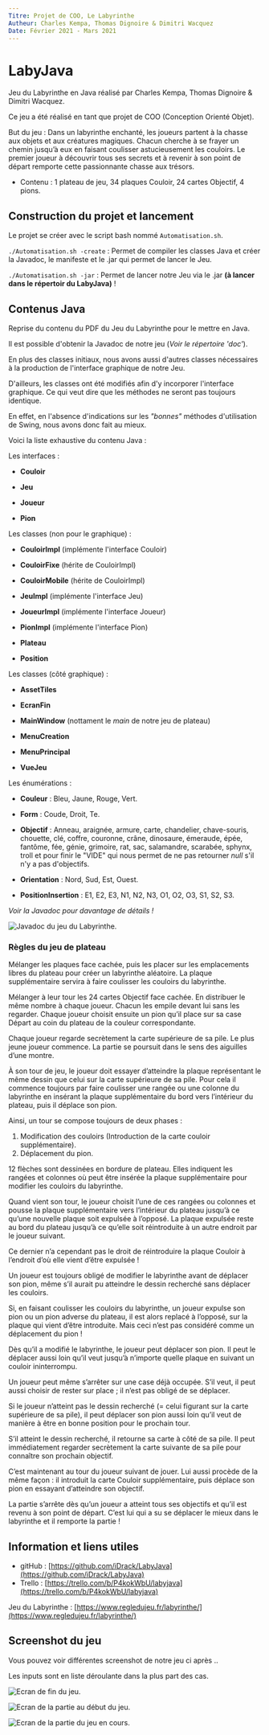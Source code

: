 ```yaml
---
Titre: Projet de COO, Le Labyrinthe
Autheur: Charles Kempa, Thomas Dignoire & Dimitri Wacquez
Date: Février 2021 - Mars 2021
---
```

# LabyJava

Jeu du Labyrinthe en Java réalisé par Charles Kempa, Thomas Dignoire & Dimitri Wacquez.

Ce jeu a été réalisé en tant que projet de COO (Conception Orienté Objet).

But du jeu : Dans un labyrinthe enchanté, les joueurs partent à la chasse aux objets et aux créatures magiques. Chacun cherche
à se frayer un chemin jusqu’à eux en faisant coulisser astucieusement les couloirs. Le premier joueur à découvrir tous ses secrets
et à revenir à son point de départ remporte cette passionnante chasse aux trésors.

* Contenu : 1 plateau de jeu, 34 plaques Couloir, 24 cartes Objectif, 4 pions.

## Construction du projet et lancement

Le projet se créer avec le script bash nommé ``Automatisation.sh``.

``./Automatisation.sh -create`` : Permet de compiler les classes Java et créer la Javadoc, le manifeste et le .jar qui permet de lancer le Jeu.

``./Automatisation.sh -jar`` : Permet de lancer notre Jeu via le .jar **(à lancer dans le répertoir du LabyJava)** !

## Contenus Java

Reprise du contenu du PDF du Jeu du Labyrinthe pour le mettre en Java.

Il est possible d'obtenir la Javadoc de notre jeu (*Voir le répertoire 'doc'*).

En plus des classes initiaux, nous avons aussi d'autres classes nécessaires à la production de l'interface graphique de notre Jeu.

D'ailleurs, les classes ont été modifiés afin d'y incorporer l'interface graphique. Ce qui veut dire que les méthodes ne seront pas toujours identique. 

En effet, en l'absence d'indications sur les *"bonnes"* méthodes d'utilisation de Swing, nous avons donc fait au mieux.

Voici la liste exhaustive du contenu Java : 

Les interfaces : 

- **Couloir**

- **Jeu**

- **Joueur**

- **Pion**

Les classes (non pour le graphique) : 

- **CouloirImpl** (implémente l'interface Couloir)

- **CouloirFixe** (hérite de CouloirImpl)

- **CouloirMobile** (hérite de CouloirImpl)

- **JeuImpl** (implémente l'interface Jeu)

- **JoueurImpl** (implémente l'interface Joueur)

- **PionImpl** (implémente l'interface Pion)

- **Plateau**

- **Position**

Les classes (côté graphique) : 

- **AssetTiles**

- **EcranFin**

- **MainWindow** (nottament le *main* de notre jeu de plateau)

- **MenuCreation**

- **MenuPrincipal**

- **VueJeu**

Les énumérations : 

- **Couleur** : Bleu, Jaune, Rouge, Vert.

- **Form** : Coude, Droit, Te.

- **Objectif** : Anneau, araignée, armure, carte, chandelier, chave-souris, 
chouette, clé, coffre, couronne, crâne, dinosaure, émeraude, épée, fantôme, fée, génie, grimoire, rat, sac, salamandre, scarabée, sphynx, troll et pour finir le "VIDE" qui nous permet de ne pas retourner *null* s'il n'y a pas d'objectifs.

- **Orientation** : Nord, Sud, Est, Ouest.

- **PositionInsertion** : E1, E2, E3, N1, N2, N3, O1, O2, O3, S1, S2, S3.

*Voir la Javadoc pour davantage de détails !*

![Javadoc du jeu du Labyrinthe.](./media/read/Javadoc.png "Javadoc")

### Règles du jeu de plateau

Mélanger les plaques face cachée, puis les placer sur les emplacements libres du plateau pour créer un labyrinthe aléatoire. La plaque supplémentaire servira à faire coulisser les couloirs du labyrinthe. 

Mélanger à leur tour les 24 cartes Objectif face cachée.
En distribuer le même nombre à chaque joueur. Chacun les empile devant lui sans les regarder. Chaque joueur choisit ensuite un pion qu’il place sur sa case Départ au coin du plateau de la couleur correspondante.

Chaque joueur regarde secrètement la carte supérieure de sa pile. Le plus jeune joueur commence. La partie se poursuit dans le sens des aiguilles d’une montre.

À son tour de jeu, le joueur doit essayer d’atteindre la plaque représentant le même dessin que celui sur la carte supérieure de sa pile. Pour cela il commence toujours par faire coulisser une rangée ou une colonne du labyrinthe en insérant la plaque supplémentaire du bord vers l’intérieur du plateau, puis il déplace son pion.

Ainsi, un tour se compose toujours de deux phases :
1. Modification des couloirs (Introduction de la carte couloir supplémentaire).
2. Déplacement du pion.

12 flèches sont dessinées en bordure de plateau. Elles indiquent les rangées et colonnes où peut être insérée la plaque supplémentaire pour modifier les couloirs du labyrinthe.

Quand vient son tour, le joueur choisit l’une de ces rangées ou colonnes et pousse la plaque supplémentaire vers l’intérieur du plateau jusqu’à ce qu’une nouvelle plaque soit expulsée à l’opposé. La plaque expulsée reste au bord du plateau jusqu’à ce qu’elle soit réintroduite à un autre endroit par le joueur suivant.

Ce dernier n’a cependant pas le droit de réintroduire la plaque Couloir à l’endroit d’où elle vient d’être expulsée !

Un joueur est toujours obligé de modifier le labyrinthe avant de déplacer son pion, même s’il aurait pu atteindre le dessin recherché sans déplacer les couloirs.

Si, en faisant coulisser les couloirs du labyrinthe, un joueur expulse son pion ou un pion adverse du plateau, il est alors replacé à l’opposé, sur la plaque qui vient d’être introduite. Mais ceci n’est pas considéré comme un déplacement du pion !

Dès qu’il a modifié le labyrinthe, le joueur peut déplacer son pion. Il peut le déplacer aussi loin qu’il veut jusqu’à n’importe quelle plaque en suivant un couloir ininterrompu.

Un joueur peut même s’arrêter sur une case déjà occupée. S’il veut, il peut aussi choisir de rester sur place ; il n’est pas obligé de se déplacer.

Si le joueur n’atteint pas le dessin recherché (= celui figurant sur la carte supérieure de sa pile), il peut déplacer son pion aussi loin qu’il veut de manière à être en bonne position pour le prochain tour.

S’il atteint le dessin recherché, il retourne sa carte à côté de sa pile. Il peut immédiatement regarder secrètement la carte suivante de sa pile pour connaître son prochain objectif.

C’est maintenant au tour du joueur suivant de jouer. Lui aussi procède de la même façon : il introduit la carte Couloir supplémentaire, puis déplace son pion en essayant d’atteindre son objectif.

La partie s’arrête dès qu’un joueur a atteint tous ses objectifs et qu’il est revenu à son point de départ. C’est lui qui a su se déplacer le mieux dans le labyrinthe et il remporte la partie !

## Information et liens utiles

* gitHub : [https://github.com/iDrack/LabyJava](https://github.com/iDrack/LabyJava)
* Trello : [https://trello.com/b/P4kokWbU/labyjava](https://trello.com/b/P4kokWbU/labyjava)

Jeu du Labyrinthe : [https://www.regledujeu.fr/labyrinthe/](https://www.regledujeu.fr/labyrinthe/)

[//]: # (Création du PDF : pandoc -V geometry:margin=.6in -s README.md -o README.pdf)

## Screenshot du jeu

Vous pouvez voir différentes screenshot de notre jeu ci après ..

Les inputs sont en liste déroulante dans la plus part des cas.

![Ecran de fin du jeu.](./media/read/Finish.png "Fin de la partie")

![Ecran de la partie au début du jeu.](./media/read/Start.png "Ecran du début de la partie ..")

![Ecran de la partie du jeu en cours.](./media/read/Partie.png "Ecran de la partie en cours ..")